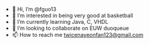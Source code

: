- 👋 Hi, I’m @fguo13
- 👀 I’m interested in being very good at basketball
- 🌱 I’m currently learning Java, C, VHDL
- 💞️ I’m looking to collaborate on EUW duoqueue
- 📫 How to reach me twicenayeonfan123@gmail.com

<!---
fguo13/fguo13 is a ✨ special ✨ repository because its `README.md` (this file) appears on your GitHub profile.
You can click the Preview link to take a look at your changes.
--->
